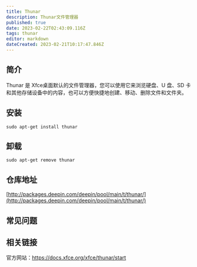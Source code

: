 ```yaml
---
title: Thunar
description: Thunar文件管理器
published: true
date: 2023-02-22T02:43:09.116Z
tags: thunar
editor: markdown
dateCreated: 2023-02-21T10:17:47.846Z
---
```


## 简介

Thunar 是 Xfce桌面默认的文件管理器，您可以使用它来浏览硬盘、U 盘、SD 卡和其他存储设备中的内容，也可以方便快捷地创建、移动、删除文件和文件夹。

## 安装

`sudo apt-get install thunar`

## 卸载

`sudo apt-get remove thunar`

## 仓库地址

[http://packages.deepin.com/deepin/pool/main/t/thunar/](http://packages.deepin.com/deepin/pool/main/t/thunar/)

## 常见问题

## 相关链接
官方网站：https://docs.xfce.org/xfce/thunar/start